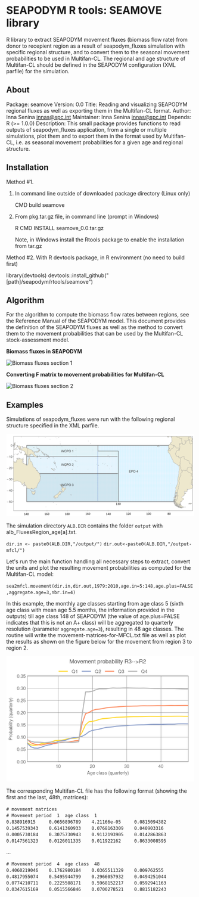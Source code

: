 ﻿# SEAPODYM R tools: SEAMOVE library

R library to extract SEAPODYM movement fluxes (biomass flow rate) from donor to recepient region as a result of seapodym\_fluxes simulation with specific regional structure, and to convert them to the seasonal movement probabilities to be used in Multifan-CL. The regional and age structure of Multifan-CL should be defined in the SEAPODYM configuration (XML parfile) for the simulation.

## About

Package: seamove
Version: 0.0
Title: Reading and visualizing SEAPODYM regional fluxes as well as exporting them in the Multifan-CL format.
Author: Inna Senina <innas@spc.int>
Maintainer: Inna Senina <innas@spc.int>
Depends: R (>= 1.0.0)
Description: This small package provides functions to read outputs of seapodym\_fluxes application, from a single or multiple simulations, plot them and to export them in the format used by Multifan-CL, i.e. as seasonal movement probabilities for a given age and regional structure.

## Installation

Method #1. 

1. In command line outside of downloaded package directory (Linux only)

   CMD build seamove

2. From pkg.tar.gz file, in command line (prompt in Windows)

   R CMD INSTALL seamove\_0.0.tar.gz

   Note, in Windows install the Rtools package to enable the installation from tar.gz

Method #2. With R devtools package, in R environment (no need to build first)

   library(devtools)
   devtools::install\_github("[path]/seapodym/rtools/seamove")

## Algorithm

For the algorithm to compute the biomass flow rates between regions, see the Reference Manual of the SEAPODYM model. This document provides the definition of the SEAPODYM fluxes as well as the method to convert them to the movement probabilities that can be used by the Multifan-CL stock-assessment model. 

**Biomass fluxes in SEAPODYM**

![Biomass fluxes section 1](/images/seamove-algo-section1.png)


**Converting F matrix to movement probabilities for Multifan-CL**

![Biomass fluxes section 2](/images/seamove-algo-section2.png)

## Examples 

Simulations of seapodym\_fluxes were run with the following regional structure specified in the XML parfile.

![Albacore assessment regions](./images/alb-regions.png)

The simulation directory `ALB.DIR` contains the folder `output` with alb\_FluxesRegion\_age[a].txt.

  `dir.in <- paste0(ALB.DIR,"/output/")`
  `dir.out<-paste0(ALB.DIR,"/output-mfcl/")`

Let's run the main function handling all necessary steps to extract, convert the units and plot the resulting movement probabilities as computed for the Multifan-CL model:

  `sea2mfcl.movement(dir.in,dir.out,1979:2010,age.in=5:148,age.plus=FALSE,aggregate.age=3,nbr.in=4)`

In this example, the monthly age classes starting from age class 5 (sixth age class with mean age 5.5 months, the information provided in the outputs) till age class 148 of SEAPODYM (the value of age.plus=FALSE indicates that this is not an A+ class) will be aggregated to quarterly resolution (parameter `aggregate.age=3`), resulting in 48 age classes. The routine will write the movement-matrices-for-MFCL.txt file as well as plot the results as shown on the figure below for the movement from region 3 to region 2.

![Albacore movement](./images/movement_probability_r3-to-r2.png)

The corresponding Multifan-CL file has the following format (showing the first and the last, 48th, matrices):

`# movement matrices` \
`# Movement period  1  age class  1` \
`0.838916915     0.0656896789    4.21166e-05     0.0815094382`\
`0.1457539343    0.6141360933    0.0768163309    0.040903316`\
`0.0005730184    0.3075730943    0.9112193905    0.0142863863`\
`0.0147561323    0.0126011335    0.011922162     0.8633008595`

   ...

`# Movement period  4  age class  48`\
`0.4060219046    0.1762980184    0.0365511329    0.009762555`\
`0.4817955074    0.5495944799    0.2966057932    0.0494251044`\
`0.0774210711    0.2225508171    0.5968152217    0.0592941163`\
`0.0347615169    0.0515566846    0.0700278521    0.8815182243`



